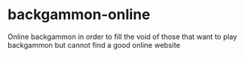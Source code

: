 # backgammon-online
Online backgammon in order to fill the void of those that want to play backgammon but cannot find a good online website
